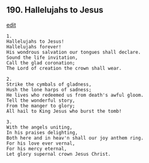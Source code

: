 
## 190.  Hallelujahs to Jesus
[edit](https://docs.google.com/document/d/1LpP4sHH%2DTQdH0yOGzMMj10cUsVZ98vOO/edit?mode=html)



    1.
    Hallelujahs to Jesus! 
    Hallelujahs forever!
    His wondrous salvation our tongues shall declare.
    Sound the life invitation,
    Call the glad coronation;
    The Lord of creation the crown shall wear.

    2.
    Strike the cymbals of gladness,
    Hush the lone harps of sadness;
    He lives who redeemed us from death's awful gloom.
    Tell the wonderful story,
    From the manger to glory;
    All hail to King Jesus who burst the tomb!

    3.
    With the angels uniting,
    In his praises delighting,
    Both here and in heav'n shall our joy anthem ring.
    For his love ever vernal,
    For his mercy eternal, 
    Let glory supernal crown Jesus Christ.
